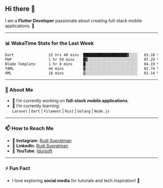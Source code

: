 ## Hi there 👋

I am a **Flutter Developer** passionate about creating full-stack mobile applications. 🚀

---

### 📊 WakaTime Stats for the Last Week
<!--START_SECTION:waka-->

```txt
Dart                22 hrs 40 mins  ████████████████████▓░░░░   83.10 %
PHP                 1 hr 59 mins    █▓░░░░░░░░░░░░░░░░░░░░░░░   07.29 %
Blade Template      1 hr 8 mins     █░░░░░░░░░░░░░░░░░░░░░░░░   04.19 %
YAML                44 mins         ▓░░░░░░░░░░░░░░░░░░░░░░░░   02.74 %
XML                 18 mins         ▒░░░░░░░░░░░░░░░░░░░░░░░░   01.14 %
```

<!--END_SECTION:waka-->

---

### 🌱 About Me
- 🔭 I’m currently working on **full-stack mobile applications**.
- 🌱 I’m currently learning:  
  `Laravel` | `Dart` | `Filament` | `Rust` | `Golang` | `Node.js`

---

### 📫 How to Reach Me
- 💬 **Instagram**: [Rudi Supratman](https://www.instagram.com/rudisupratman97)  
- 💼 **LinkedIn**: [Rudi Supratman](https://www.linkedin.com/in/rudi-supratman-324233281)  
- 🎥 **YouTube**: [Idursoft](https://www.youtube.com/@adde5863)

---

### ⚡ Fun Fact
- I love exploring **social media** for tutorials and tech inspiration! 🎥
